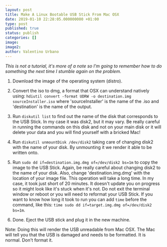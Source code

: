 ```yaml
---
layout: post
title: Make A Linux Bootable USB Stick From Mac OSX
date: 2019-01-10 22:28:05.000000000 +01:00
type: post
published: true
status: publish
categories: []
image:
image2:
author: Valentino Urbano
---
```


_This is not a tutorial, it's more of a note so I'm going to remember how to do something the next time I stumble again on the problem._

1. Download the image of the operating system (distro).
2. Convert the iso to dmg, a format that OSX can understand natively using:
   `hdiutil convert -format UDRW -o destination.img sourceInstaller.iso`
   where 'sourceInstaller' is the name of the .iso and 'destination' is the name of the output.

3. Run `diskutil list` to find out the name of the disk that corresponds to the USB Stick. In my case it was disk2, but it may vary. Be really careful in running the commands on this disk and not on your main disk or it will delete your data and you will find yourself with a bricked Mac!

4. Run `diskutil unmountDisk /dev/disk2` taking care of changing disk2 with the name of your disk. By unmounting it we render it able to be written onto.

5. Run `sudo dd if=destination.img.dmg of=/dev/disk2 bs=1m` to copy the image to the USB Stick. Again, be really careful about changing disk2 to the name of your disk. Also, change 'destination.img.dmg' with the location of your image file. This operation will take a long time. In my case, it took just short of 20 minutes. It doesn't update you on progress so it might look like it's stuck when it's not. Do not exit the terminal window or reboot or you will need to reformat your USB Stick. If you want to know how long it took to run you can add `time` before the command, like this: `time sudo dd if=target.img.dmg of=/dev/disk2 bs=1m`.

6. Done. Eject the USB stick and plug it in the new machine.

Note: Doing this will render the USB unreadable from Mac OSX. The Mac will tell you that the USB is damaged and needs to be formatted. It is normal. Don't format it.
